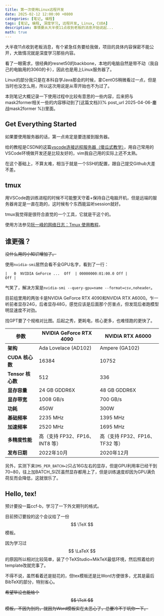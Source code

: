 ```yaml
---
title: 第一次使用Linux远程开发
date: 2025-02-12 12:00:00 +0800
categories: [笔记, 编程]
tags: [笔记, 编程, 深度学习, 远程开发, Linux, CUDA]
description: 事情要从大半夜11点收到老板的消息开始说起...
math: true
---
```


大半夜11点收到老板消息，有个紧急任务要给我做，项目的具体内容保密不能公开，大致情况就是深度学习那些内容。

看了一眼需求，很经典的resnet50的backbone，本地的电脑自然是带不动（我自己的电脑用的3060的卡），因此也是用上Linux服务器了。

Linux的部分我只是在本科自学Java那会的时候，拿CentOS稍微看过一点，但是当时也没怎么用，所以这次用说是从零开始也不为过了。

本则笔记大概记录一下使用过程中比较有意思的一些内容，后来把与mask2former相关一些的内容移动到了[这篇文档]({% post_url 2025-04-06-鏖战mask2former %})里面。

## Get Everything Started

如果要使用服务器的话，第一点肯定是要连接到服务器。

给的教程是CSDN的这篇[vscode连接远程服务器（傻瓜式教学）](https://blog.csdn.net/zhaxun/article/details/120568402)，用自己常用的VSCode环境做开发还是比较友好的，vim我自己用的实际上还不太熟。

在这个基础上，不算太难，相当于就是一个SSH的配置，跟自己提交Github大差不差。

## tmux

用VSCode跑训练进程的时候不可能整天守着+保持自己电脑开机，但是远端的服务器肯定是一直在跑的，这时候有个东西能监听session就好。

tmux我觉得是很符合直觉的一个工具，它就是干这个的。

使用方法参见[阮一峰的网络日志：Tmux 使用教程](https://www.ruanyifeng.com/blog/2019/10/tmux.html)。

## 谁更强？

~~没什么用的小知识增加了。~~

使用`nvidia-smi`居然会看不全GPU名字，看到了一行：

`|   0  NVIDIA GeForce ...  Off  | 00000000:01:00.0 Off |                  Off |`

气笑了，解决方案是`nvidia-smi --query-gpu=name --format=csv,noheader`。

目前组里用的两张卡是NVIDIA GeForce RTX 4090和NVIDIA RTX A6000。乍一听前者显存24G，后者显存48G，感觉应该是后面那个厉害点，但发现后者跑模型明显速度不对劲。

找GPT要了个规格对比图。后起之秀，更耗电，核心更多，也难怪跑的更快了。

| 参数              | NVIDIA GeForce RTX 4090        | NVIDIA RTX A6000               |
| ----------------- | ------------------------------ | ------------------------------ |
| **架构**          | Ada Lovelace (AD102)           | Ampere (GA102)                 |
| **CUDA 核心数**   | 16384                          | 10752                          |
| **Tensor 核心数** | 512                            | 336                            |
| **显存容量**      | 24 GB GDDR6X                   | 48 GB GDDR6X                   |
| **显存带宽**      | 1008 GB/s                      | 700 GB/s                       |
| **功耗**          | 450W                           | 300W                           |
| **基础频率**      | 2235 MHz                       | 1395 MHz                       |
| **加速频率**      | 2520 MHz                       | 1695 MHz                       |
| **多精度性能**    | 高（支持 FP32、FP16、INT8 等） | 高（支持 FP32、FP16、TF32 等） |
| **发布日期**      | 2022年10月                     | 2020年12月                     |

另外，实测下来`IMS_PER_BATCH=2`只占16G左右的显存，但是GPU利用率已经干到70~80，往上加BATCH_SIZE虽然显存都用上了，但是训练速度却因为GPU满负荷反而会降低，这就很乐了。

## Hello, tex!

预计要投一篇ccf-b，学习了一下外文期刊的格式。

目前预订要投的这个会议给了一份 $$ \TeX $$ 模板。

因为学习过 $$ \LaTeX $$ 的原因所以相对比较简单，装了个TeXStudio+MikTeX最低环境，然后照着给的template改就完事了。

不得不说，虽然看着还是挺花的，但tex模板还是比Word方便很多，尤其是最后BibTeX的部分，特别省心。

~~希望毕设也能给个 $$ \TeX $$ 模板，不因为别的，就因为Word模板实在太恶心了，总要冷不丁坑你一下。~~
